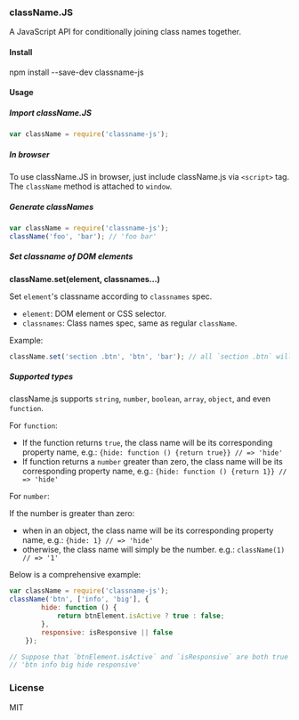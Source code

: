 ### className.JS

A JavaScript API for conditionally joining class names together. 

#### Install

npm install --save-dev classname-js

#### Usage

##### Import className.JS

~~~js
var className = require('classname-js');
~~~

##### In browser

To use className.JS in browser, just include className.js via `<script>` tag. The `className` method is attached to `window`.

##### Generate classNames

~~~js
var className = require('classname-js');
className('foo', 'bar'); // 'foo bar'
~~~

##### Set classname of DOM elements

__className.set(element, classnames...)__

Set `element`'s classname according to `classnames` spec.

+ `element`: DOM element or CSS selector.
+ `classnames`: Class names spec, same as regular `className`.

Example:

~~~js
className.set('section .btn', 'btn', 'bar'); // all `section .btn` will become 'btn bar'
~~~

##### Supported types

className.js supports `string`, `number`, `boolean`, `array`, `object`, and even `function`.

For `function`:

+ If the function returns `true`, the class name will be its corresponding property name, e.g.: `{hide: function () {return true}} // => 'hide'`
+ If function returns a `number` greater than zero, the class name will be its corresponding property name, e.g.: `{hide: function () {return 1}} // => 'hide'`

For `number`:

If the number is greater than zero:
+ when in an object, the class name will be its corresponding property name, e.g.: `{hide: 1} // => 'hide'`
+ otherwise, the class name will simply be the number. e.g.: `className(1) // => '1'`

Below is a comprehensive example:

~~~js
var className = require('classname-js');
className('btn', ['info', 'big'], {
        hide: function () {
            return btnElement.isActive ? true : false;
        },
        responsive: isResponsive || false
    });

// Suppose that `btnElement.isActive` and `isResponsive` are both true
// 'btn info big hide responsive'
~~~

### License

MIT